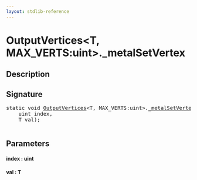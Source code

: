 ```yaml
---
layout: stdlib-reference
---
```


# OutputVertices\<T, MAX\_VERTS:uint\>\.\_metalSetVertex

## Description





## Signature 

<pre>
<span class='code_keyword'>static</span> <span class="code_keyword">void</span> <a href="/stdlib-reference/types/OutputVertices/index" class="code_type">OutputVertices</a>&lt;T, MAX_VERTS:<span class="code_keyword">uint</span>&gt;.<a href="/stdlib-reference/types/OutputVertices/metalSetVertex">_metalSetVertex</a>(
    <span class="code_keyword">uint</span> <span class='code_param'>index</span>,
    T <span class='code_param'>val</span>);

</pre>

## Parameters

#### index  : uint
#### val  : T

